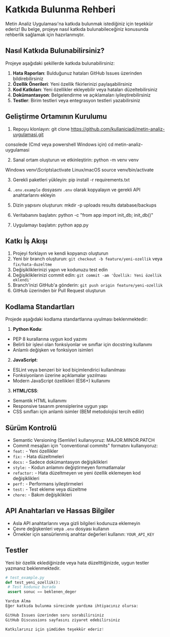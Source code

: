 # Katkıda Bulunma Rehberi

Metin Analiz Uygulaması'na katkıda bulunmak istediğiniz için teşekkür ederiz! Bu belge, projeye nasıl katkıda bulunabileceğiniz konusunda rehberlik sağlamak için hazırlanmıştır.

## Nasıl Katkıda Bulunabilirsiniz?

Projeye aşağıdaki şekillerde katkıda bulunabilirsiniz:

1. **Hata Raporları**: Bulduğunuz hataları GitHub Issues üzerinden bildirebilirsiniz
2. **Özellik Önerileri**: Yeni özellik fikirlerinizi paylaşabilirsiniz
3. **Kod Katkıları**: Yeni özellikler ekleyebilir veya hataları düzeltebilirsiniz
4. **Dokümantasyon**: Belgelendirme ve açıklamaları iyileştirebilirsiniz
5. **Testler**: Birim testleri veya entegrasyon testleri yazabilirsiniz

## Geliştirme Ortamının Kurulumu

1. Repoyu klonlayın:
git clone https://github.com/kullaniciadi/metin-analiz-uygulamasi.git

consolede (Cmd veya powershell Windows için)
cd metin-analiz-uygulamasi

2. Sanal ortam oluşturun ve etkinleştirin:
python -m venv venv

Windows
venv\Scripts\activate
Linux/macOS
source venv/bin/activate

3. Gerekli paketleri yükleyin:
pip install -r requirements.txt

4. `.env.example` dosyasını `.env` olarak kopyalayın ve gerekli API anahtarlarını ekleyin

5. Dizin yapısını oluşturun:
mkdir -p uploads results database/backups

6. Veritabanını başlatın:
python -c "from app import init_db; init_db()"

7. Uygulamayı başlatın:
python app.py

## Katkı İş Akışı

1. Projeyi forklayın ve kendi kopyanızı oluşturun
2. Yeni bir branch oluşturun: `git checkout -b feature/yeni-ozellik` veya `fix/hata-duzeltme`
3. Değişikliklerinizi yapın ve kodunuzu test edin
4. Değişikliklerinizi commit edin: `git commit -am 'Özellik: Yeni özellik eklendi'`
5. Branch'inizi GitHub'a gönderin: `git push origin feature/yeni-ozellik`
6. GitHub üzerinden bir Pull Request oluşturun

## Kodlama Standartları

Projede aşağıdaki kodlama standartlarına uyulması beklenmektedir:

1. **Python Kodu**:
- PEP 8 kurallarına uygun kod yazımı
- Belirli bir işlevi olan fonksiyonlar ve sınıflar için docstring kullanımı
- Anlamlı değişken ve fonksiyon isimleri

2. **JavaScript**:
- ESLint veya benzeri bir kod biçimlendirici kullanılması
- Fonksiyonların üzerine açıklamalar yazılması
- Modern JavaScript özellikleri (ES6+) kullanımı

3. **HTML/CSS**:
- Semantik HTML kullanımı
- Responsive tasarım prensiplerine uygun yapı
- CSS sınıfları için anlamlı isimler (BEM metodolojisi tercih edilir)

## Sürüm Kontrolü

- Semantic Versioning (SemVer) kullanıyoruz: MAJOR.MINOR.PATCH
- Commit mesajları için "conventional commits" formatını kullanıyoruz:
- `feat:` - Yeni özellikler
- `fix:` - Hata düzeltmeleri
- `docs:` - Sadece dokümantasyon değişiklikleri
- `style:` - Kodun anlamını değiştirmeyen formatlamalar
- `refactor:` - Hata düzeltmeyen ve yeni özellik eklemeyen kod değişiklikleri
- `perf:` - Performans iyileştirmeleri
- `test:` - Test ekleme veya düzeltme
- `chore:` - Bakım değişiklikleri

## API Anahtarları ve Hassas Bilgiler

- Asla API anahtarlarını veya gizli bilgileri kodunuza eklemeyin
- Çevre değişkenleri veya `.env` dosyası kullanın
- Örnekler için sansürlenmiş anahtar değerleri kullanın: `YOUR_API_KEY`

## Testler

Yeni bir özellik eklediğinizde veya hata düzelttiğinizde, uygun testler yazmanız beklenmektedir. 

```python
# test_example.py
def test_yeni_ozellik():
 # Test kodunuz burada
 assert sonuc == beklenen_deger

Yardım Alma
Eğer katkıda bulunma sürecinde yardıma ihtiyacınız olursa:

GitHub Issues üzerinden soru sorabilirsiniz
GitHub Discussions sayfasını ziyaret edebilirsiniz

Katkılarınız için şimdiden teşekkür ederiz!



